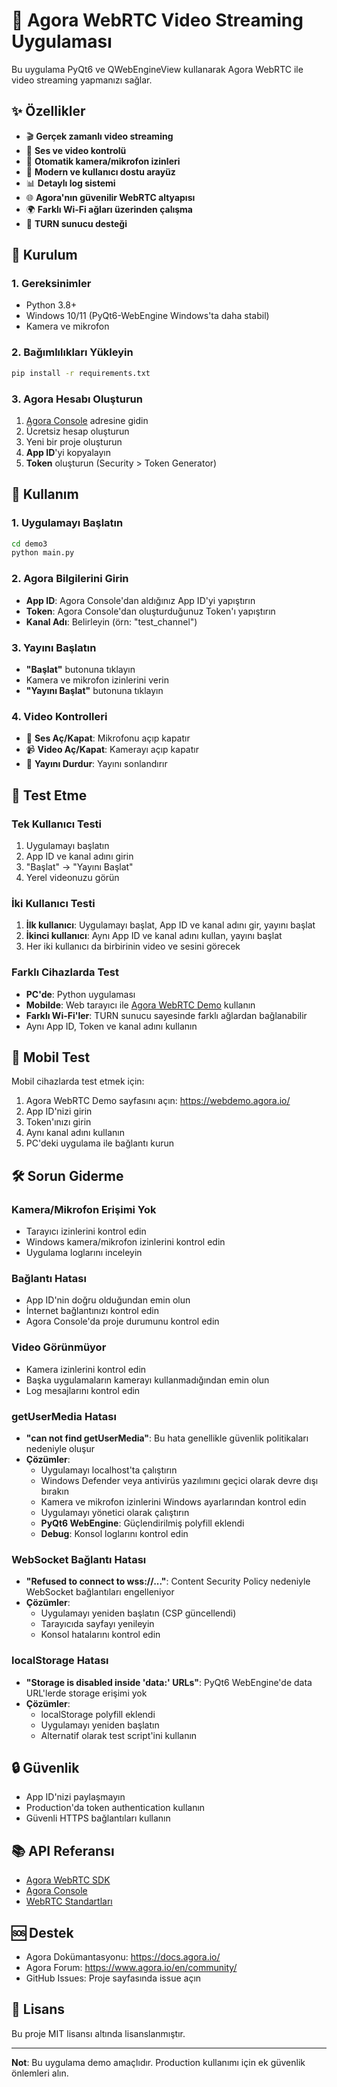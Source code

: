 # 🎥 Agora WebRTC Video Streaming Uygulaması

Bu uygulama PyQt6 ve QWebEngineView kullanarak Agora WebRTC ile video streaming yapmanızı sağlar.

## ✨ Özellikler

- 🎬 **Gerçek zamanlı video streaming**
- 🎤 **Ses ve video kontrolü**
- 🔄 **Otomatik kamera/mikrofon izinleri**
- 📱 **Modern ve kullanıcı dostu arayüz**
- 📊 **Detaylı log sistemi**
- 🌐 **Agora'nın güvenilir WebRTC altyapısı**
- 🌍 **Farklı Wi-Fi ağları üzerinden çalışma**
- 🔧 **TURN sunucu desteği**

## 🚀 Kurulum

### 1. Gereksinimler

- Python 3.8+
- Windows 10/11 (PyQt6-WebEngine Windows'ta daha stabil)
- Kamera ve mikrofon

### 2. Bağımlılıkları Yükleyin

```bash
pip install -r requirements.txt
```

### 3. Agora Hesabı Oluşturun

1. [Agora Console](https://console.agora.io/) adresine gidin
2. Ücretsiz hesap oluşturun
3. Yeni bir proje oluşturun
4. **App ID**'yi kopyalayın
5. **Token** oluşturun (Security > Token Generator)

## 🎯 Kullanım

### 1. Uygulamayı Başlatın

```bash
cd demo3
python main.py
```

### 2. Agora Bilgilerini Girin

- **App ID**: Agora Console'dan aldığınız App ID'yi yapıştırın
- **Token**: Agora Console'dan oluşturduğunuz Token'ı yapıştırın
- **Kanal Adı**: Belirleyin (örn: "test_channel")

### 3. Yayını Başlatın

- **"Başlat"** butonuna tıklayın
- Kamera ve mikrofon izinlerini verin
- **"Yayını Başlat"** butonuna tıklayın

### 4. Video Kontrolleri

- 🎤 **Ses Aç/Kapat**: Mikrofonu açıp kapatır
- 📹 **Video Aç/Kapat**: Kamerayı açıp kapatır
- 🛑 **Yayını Durdur**: Yayını sonlandırır

## 🔧 Test Etme

### Tek Kullanıcı Testi

1. Uygulamayı başlatın
2. App ID ve kanal adını girin
3. "Başlat" → "Yayını Başlat"
4. Yerel videonuzu görün

### İki Kullanıcı Testi

1. **İlk kullanıcı**: Uygulamayı başlat, App ID ve kanal adını gir, yayını başlat
2. **İkinci kullanıcı**: Aynı App ID ve kanal adını kullan, yayını başlat
3. Her iki kullanıcı da birbirinin video ve sesini görecek

### Farklı Cihazlarda Test

- **PC'de**: Python uygulaması
- **Mobilde**: Web tarayıcı ile [Agora WebRTC Demo](https://webdemo.agora.io/) kullanın
- **Farklı Wi-Fi'ler**: TURN sunucu sayesinde farklı ağlardan bağlanabilir
- Aynı App ID, Token ve kanal adını kullanın

## 📱 Mobil Test

Mobil cihazlarda test etmek için:

1. Agora WebRTC Demo sayfasını açın: https://webdemo.agora.io/
2. App ID'nizi girin
3. Token'ınızı girin
4. Aynı kanal adını kullanın
5. PC'deki uygulama ile bağlantı kurun

## 🛠️ Sorun Giderme

### Kamera/Mikrofon Erişimi Yok

- Tarayıcı izinlerini kontrol edin
- Windows kamera/mikrofon izinlerini kontrol edin
- Uygulama loglarını inceleyin

### Bağlantı Hatası

- App ID'nin doğru olduğundan emin olun
- İnternet bağlantınızı kontrol edin
- Agora Console'da proje durumunu kontrol edin

### Video Görünmüyor

- Kamera izinlerini kontrol edin
- Başka uygulamaların kamerayı kullanmadığından emin olun
- Log mesajlarını kontrol edin

### getUserMedia Hatası

- **"can not find getUserMedia"**: Bu hata genellikle güvenlik politikaları nedeniyle oluşur
- **Çözümler**:
  - Uygulamayı localhost'ta çalıştırın
  - Windows Defender veya antivirüs yazılımını geçici olarak devre dışı bırakın
  - Kamera ve mikrofon izinlerini Windows ayarlarından kontrol edin
  - Uygulamayı yönetici olarak çalıştırın
  - **PyQt6 WebEngine**: Güçlendirilmiş polyfill eklendi
  - **Debug**: Konsol loglarını kontrol edin

### WebSocket Bağlantı Hatası

- **"Refused to connect to wss://..."**: Content Security Policy nedeniyle WebSocket bağlantıları engelleniyor
- **Çözümler**:
  - Uygulamayı yeniden başlatın (CSP güncellendi)
  - Tarayıcıda sayfayı yenileyin
  - Konsol hatalarını kontrol edin

### localStorage Hatası

- **"Storage is disabled inside 'data:' URLs"**: PyQt6 WebEngine'de data URL'lerde storage erişimi yok
- **Çözümler**:
  - localStorage polyfill eklendi
  - Uygulamayı yeniden başlatın
  - Alternatif olarak test script'ini kullanın

## 🔒 Güvenlik

- App ID'nizi paylaşmayın
- Production'da token authentication kullanın
- Güvenli HTTPS bağlantıları kullanın

## 📚 API Referansı

- [Agora WebRTC SDK](https://docs.agora.io/en/Video/API%20Reference/web/index.html)
- [Agora Console](https://console.agora.io/)
- [WebRTC Standartları](https://webrtc.org/)

## 🆘 Destek

- Agora Dokümantasyonu: https://docs.agora.io/
- Agora Forum: https://www.agora.io/en/community/
- GitHub Issues: Proje sayfasında issue açın

## 📄 Lisans

Bu proje MIT lisansı altında lisanslanmıştır.

---

**Not**: Bu uygulama demo amaçlıdır. Production kullanımı için ek güvenlik önlemleri alın.
